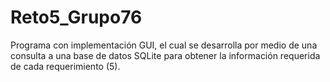 # Reto5_Grupo76
Programa con implementación GUI, el cual se desarrolla por medio de una consulta a una base de datos SQLite para obtener la información requerida de cada requerimiento (5).  
